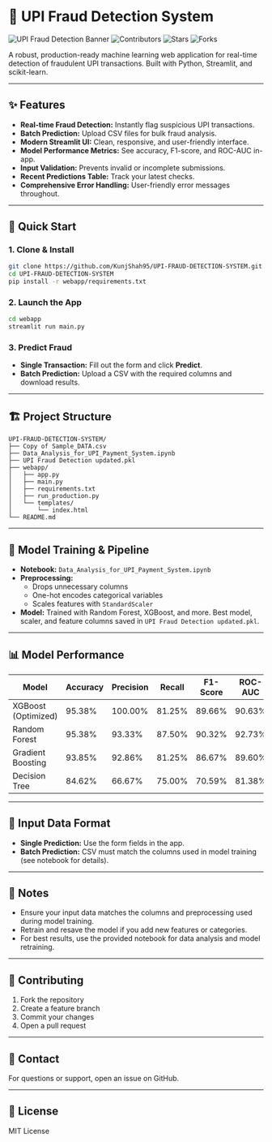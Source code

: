 # 🚨 UPI Fraud Detection System

![UPI Fraud Detection Banner](https://img.shields.io/github/repo-size/KunjShah95/UPI-FRAUD-DETECTION-SYSTEM)
![Contributors](https://img.shields.io/github/contributors/KunjShah95/UPI-FRAUD-DETECTION-SYSTEM)
![Stars](https://img.shields.io/github/stars/KunjShah95/UPI-FRAUD-DETECTION-SYSTEM?style=social)
![Forks](https://img.shields.io/github/forks/KunjShah95/UPI-FRAUD-DETECTION-SYSTEM?style=social)

A robust, production-ready machine learning web application for real-time detection of fraudulent UPI transactions. Built with Python, Streamlit, and scikit-learn.

---

## ✨ Features
- **Real-time Fraud Detection:** Instantly flag suspicious UPI transactions.
- **Batch Prediction:** Upload CSV files for bulk fraud analysis.
- **Modern Streamlit UI:** Clean, responsive, and user-friendly interface.
- **Model Performance Metrics:** See accuracy, F1-score, and ROC-AUC in-app.
- **Input Validation:** Prevents invalid or incomplete submissions.
- **Recent Predictions Table:** Track your latest checks.
- **Comprehensive Error Handling:** User-friendly error messages throughout.

---

## 🚀 Quick Start

### 1. Clone & Install
```bash
git clone https://github.com/KunjShah95/UPI-FRAUD-DETECTION-SYSTEM.git
cd UPI-FRAUD-DETECTION-SYSTEM
pip install -r webapp/requirements.txt
```

### 2. Launch the App
```bash
cd webapp
streamlit run main.py
```

### 3. Predict Fraud
- **Single Transaction:** Fill out the form and click **Predict**.
- **Batch Prediction:** Upload a CSV with the required columns and download results.

---

## 🏗️ Project Structure
```
UPI-FRAUD-DETECTION-SYSTEM/
├── Copy of Sample_DATA.csv
├── Data_Analysis_for_UPI_Payment_System.ipynb
├── UPI Fraud Detection updated.pkl
├── webapp/
│   ├── app.py
│   ├── main.py
│   ├── requirements.txt
│   ├── run_production.py
│   └── templates/
│       └── index.html
└── README.md
```

---

## 🧠 Model Training & Pipeline
- **Notebook:** `Data_Analysis_for_UPI_Payment_System.ipynb`
- **Preprocessing:**
  - Drops unnecessary columns
  - One-hot encodes categorical variables
  - Scales features with `StandardScaler`
- **Model:** Trained with Random Forest, XGBoost, and more. Best model, scaler, and feature columns saved in `UPI Fraud Detection updated.pkl`.

---

## 📊 Model Performance
| Model                | Accuracy | Precision | Recall | F1-Score | ROC-AUC |
|----------------------|----------|-----------|--------|----------|---------|
| XGBoost (Optimized)  | 95.38%   | 100.00%   | 81.25% | 89.66%   | 90.63%  |
| Random Forest        | 95.38%   | 93.33%    | 87.50% | 90.32%   | 92.73%  |
| Gradient Boosting    | 93.85%   | 92.86%    | 81.25% | 86.67%   | 89.60%  |
| Decision Tree        | 84.62%   | 66.67%    | 75.00% | 70.59%   | 81.38%  |

---

## 📂 Input Data Format
- **Single Prediction:** Use the form fields in the app.
- **Batch Prediction:** CSV must match the columns used in model training (see notebook for details).

---

## 📝 Notes
- Ensure your input data matches the columns and preprocessing used during model training.
- Retrain and resave the model if you add new features or categories.
- For best results, use the provided notebook for data analysis and model retraining.

---

## 🤝 Contributing
1. Fork the repository
2. Create a feature branch
3. Commit your changes
4. Open a pull request

---

## 📧 Contact
For questions or support, open an issue on GitHub.

---

## 🪪 License
MIT License